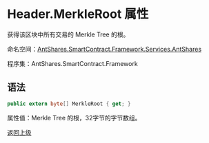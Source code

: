 # Header.MerkleRoot 属性

获得该区块中所有交易的 Merkle Tree 的根。

命名空间：[AntShares.SmartContract.Framework.Services.AntShares](../../Neo.md)

程序集：AntShares.SmartContract.Framework

## 语法

```c#
public extern byte[] MerkleRoot { get; }
```

属性值：Merkle Tree 的根，32字节的字节数组。



[返回上级](../Header.md)